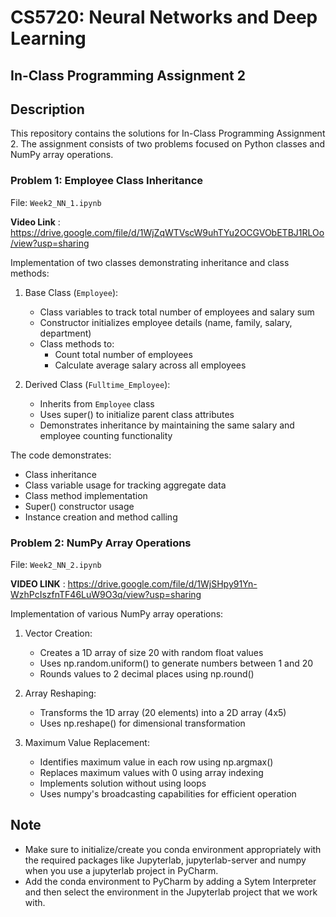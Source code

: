 # CS5720: Neural Networks and Deep Learning
## In-Class Programming Assignment 2

## Description
This repository contains the solutions for In-Class Programming Assignment 2. The assignment consists of two problems focused on Python classes and NumPy array operations.

### Problem 1: Employee Class Inheritance
File: `Week2_NN_1.ipynb`

**Video Link** : https://drive.google.com/file/d/1WjZqWTVscW9uhTYu2OCGVObETBJ1RLOo/view?usp=sharing

Implementation of two classes demonstrating inheritance and class methods:

1. Base Class (`Employee`):
   - Class variables to track total number of employees and salary sum
   - Constructor initializes employee details (name, family, salary, department)
   - Class methods to:
     - Count total number of employees
     - Calculate average salary across all employees

2. Derived Class (`Fulltime_Employee`):
   - Inherits from `Employee` class
   - Uses super() to initialize parent class attributes
   - Demonstrates inheritance by maintaining the same salary and employee counting functionality

The code demonstrates:
- Class inheritance
- Class variable usage for tracking aggregate data
- Class method implementation
- Super() constructor usage
- Instance creation and method calling

### Problem 2: NumPy Array Operations
File: `Week2_NN_2.ipynb`

**VIDEO LINK** : https://drive.google.com/file/d/1WjSHpy91Yn-WzhPcIszfnTF46LuW9O3q/view?usp=sharing

Implementation of various NumPy array operations:

1. Vector Creation:
   - Creates a 1D array of size 20 with random float values
   - Uses np.random.uniform() to generate numbers between 1 and 20
   - Rounds values to 2 decimal places using np.round()

2. Array Reshaping:
   - Transforms the 1D array (20 elements) into a 2D array (4x5)
   - Uses np.reshape() for dimensional transformation

3. Maximum Value Replacement:
   - Identifies maximum value in each row using np.argmax()
   - Replaces maximum values with 0 using array indexing
   - Implements solution without using loops
   - Uses numpy's broadcasting capabilities for efficient operation

## Note
- Make sure to initialize/create you conda environment appropriately with the required packages like Jupyterlab, jupyterlab-server and numpy when you use a jupyterlab project in PyCharm.
- Add the conda environment to PyCharm by adding a Sytem Interpreter and then select the environment in the Jupyterlab project that we work with.

